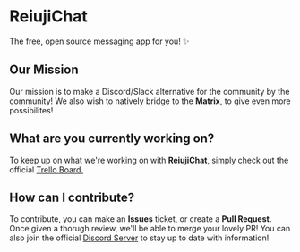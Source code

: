 # ReiujiChat
The free, open source messaging app for you! ✨
## Our Mission
Our mission is to make a Discord/Slack alternative for the community by the community!
We also wish to natively bridge to the **Matrix**, to give even more possibilites!
## What are you currently working on?
To keep up on what we're working on with **ReiujiChat**, simply check out the official [Trello Board.](https://trello.com/b/EEppMNBm/reiujichat)
## How can I contribute?
To contribute, you can make an **Issues** ticket, or create a **Pull Request**. Once given a thorugh review, we'll be able to merge your lovely PR!
You can also join the official [Discord Server](https://discord.gg/cM477TZ8TT) to stay up to date with information!
